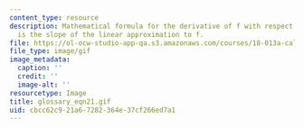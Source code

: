 ```yaml
---
content_type: resource
description: Mathematical formula for the derivative of f with respect to x, which
  is the slope of the linear approximation to f.
file: https://ol-ocw-studio-app-qa.s3.amazonaws.com/courses/18-013a-calculus-with-applications-spring-2005/cbcc62c921a67282364e37cf266ed7a1_glossary_eqn21.gif
file_type: image/gif
image_metadata:
  caption: ''
  credit: ''
  image-alt: ''
resourcetype: Image
title: glossary_eqn21.gif
uid: cbcc62c9-21a6-7282-364e-37cf266ed7a1
---
```

